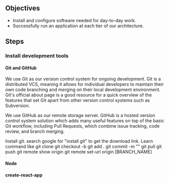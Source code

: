 ## Objectives
* Install and configure software needed for day-to-day work.
* Successfully run an application at each tier of our architecture.

## Steps
### Install development tools


#### Git and GitHub
We use Git as our version control system for ongoing development. Git is a distributed VCS, meaning it allows for individual developers to maintain their own code branching and merging on their local development environment. Git's official about page is a good resource for a quick overview of the features that set Git apart from other version control systems such as Subversion.

We use GitHub as our remote storage server. GitHub is a hosted version control system solution which adds many useful features on top of the basic Git workflow, including Pull Requests, which combine issue tracking, code review, and branch merging.

Install git. search google for "install git" to get the download link. Learn command like
git clone
git checkout -b
git add .
git commit -m ""
git pull
git push
git remote show origin
git remote set-url origin [BRANCH_NAME]


#### Node

#### create-react-app